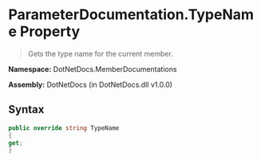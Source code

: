# ParameterDocumentation.TypeName Property
> Gets the type name for the current member.

**Namespace:** DotNetDocs.MemberDocumentations

**Assembly:** DotNetDocs (in DotNetDocs.dll v1.0.0)
## Syntax
```csharp
public override string TypeName
{
get;
}
```

